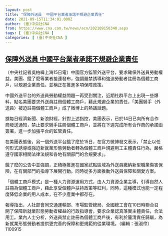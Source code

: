 ```yaml
---
layout: post
title: "保障外送員  中國平台業者承諾不規避企業責任"
date: 2021-09-15T11:34:01.000Z
author: (臺)中央社CNA
from: https://www.cna.com.tw/news/acn/202109150340.aspx
tags: [ (臺)中央社CNA ]
categories: [ (臺)中央社CNA ]
---
```

<!--1631705641000-->
[保障外送員  中國平台業者承諾不規避企業責任](https://www.cna.com.tw/news/acn/202109150340.aspx)
------

<div>
<div></div><div class="paragraph"><p>（中央社記者吳柏緯上海15日電）中國官方監管外送平台，要求確保外送員勞動權益。美團、餓了麼等業者接連發布，強調嚴禁誘導和強迫勞動者註冊為個體工商戶，以規避企業責任。並稱正在推進多項保障政策。</p><p>中國外送平台的外送員勞動權益問題一再受到關注，近期社群平台上出現一些爆料，點名美團要求外送員註冊個體工商戶，藉此規避企業的責任，「美團騎手（外送員）被迫註冊個體工商戶」成了微博上的熱議話題。</p><p>據每日經濟新聞、新浪財經，針對上述指控，美團表示，已於14日已向所有合作商發送通知，禁止要求騎手註冊個體工商戶，並將在下週完成所有合作商的承諾函簽署，進一步加強平台的監管責任。</p><p>在美團表態後，另一個外送平台餓了麼於15日，在官方微博發文表示，「禁止以任何形式誘導或強迫新就業形態勞動者轉為個體工商戶規避用工主體責任行為，嚴格遵守國家相關法律法規和各地有關部門的合規要求」。</p><p>餓了麼的公告中並強調，正積極推進在國家試點區域為外送員繳納新型職業傷害保險，在有關部門的指導下展開行動。同時從多方面推動外送員保障和關愛方案。</p><p>「個體工商戶模式」是一種人力資源運用方式，由人力資源企業主導，引導自然人註冊為個體工商戶，藉此享受個體戶扶持政策等紅利，同時，這種模式也能一定程度降低企業的用人成本，在不少產業中都存在。</p><p>報導指出，人社部會同交通運輸部、市場監管總局、全國總工會在10日時聯合召開了保障新就業形態勞動者權益的行政指導會，要求企業認真落實主體責任，合法用工。業內人士分析，外送員禁止註冊為個體工商戶後，有利於釐清責任歸屬，為新就業形態勞動者提供更完善的保障和更規範的從業環境。（編輯：張淑伶）1100915</p></div>
</div>
